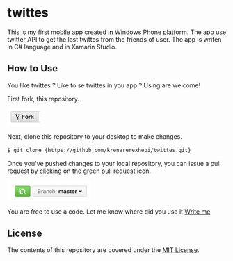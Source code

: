# twittes

This is my first mobile app created in Windows Phone platform. 
The app use twitter API to get the last twittes from the friends of user. 
The app is writen in C# language and in Xamarin Studio. 

## How to Use

You like twittes ? Like to se  twittes in you app ? Using are welcome!

First fork,  this repository.

![Fork Icon](images/fork-icon.png)

Next, clone this repository to your desktop to make changes.

```sh
$ git clone {https://github.com/krenarerexhepi/twittes.git}
```
Once you've pushed changes to your local repository, you can issue a pull request by clicking on the green pull request icon.

![Pull Request Icon](images/pull-request-icon.png)

You are free to use a code.
Let me know where did you use it [Write me](krenarerexhepi@gmail.com)

## License

The contents of this repository are covered under the [MIT License](https://github.com/krenarerexhepi/twittes/blob/master/LICENCE).
